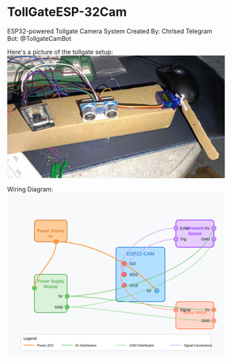 # TollGateESP-32Cam

ESP32-powered Tollgate Camera System
Created By: Chrlsed
Telegram Bot: @TollgateCamBot

Here's a picture of the tollgate setup:
![Sample Output](images/sample.jpg)  

Wiring Diagram:
![Sample Output](esp32-wiring-diagram-svg.svg)  



